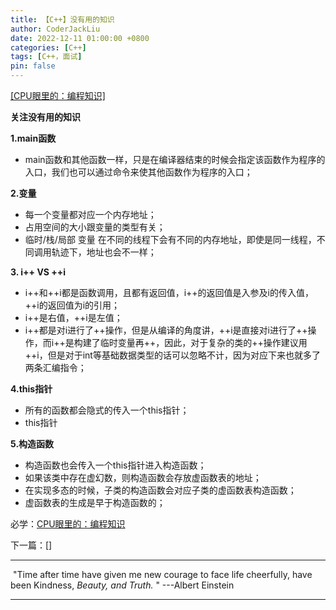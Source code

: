 ```yaml
---
title: 【C++】没有用的知识
author: CoderJackLiu
date: 2022-12-11 01:00:00 +0800
categories: [C++]
tags: [C++，面试]
pin: false
---
```




[[CPU眼里的：编程知识]](https://space.bilibili.com/261582436/channel/collectiondetail?sid=59030)

**关注没有用的知识**

**1.main函数**

* main函数和其他函数一样，只是在编译器结束的时候会指定该函数作为程序的入口，我们也可以通过命令来使其他函数作为程序的入口；

**2.变量**

* 每一个变量都对应一个内存地址；
* 占用空间的大小跟变量的类型有关；
* 临时/栈/局部 变量 在不同的线程下会有不同的内存地址，即使是同一线程，不同调用轨迹下，地址也会不一样；

**3. i++ VS ++i**

* i++和++i都是函数调用，且都有返回值，i++的返回值是入参及i的传入值，++i的返回值为i的引用；
* i++是右值，++i是左值；
* i++都是对i进行了++操作，但是从编译的角度讲，++i是直接对i进行了++操作，而i++是构建了临时变量再++，因此，对于复杂的类的++操作建议用++i，但是对于int等基础数据类型的话可以忽略不计，因为对应下来也就多了两条汇编指令；

**4.this指针**

* 所有的函数都会隐式的传入一个this指针；
* this指针

**5.构造函数**

* 构造函数也会传入一个this指针进入构造函数；
* 如果该类中存在虚幻数，则构造函数会存放虚函数表的地址；
* 在实现多态的时候，子类的构造函数会对应子类的虚函数表构造函数；
* 虚函数表的生成是早于构造函数的；







必学：[CPU眼里的：编程知识](https://www.bilibili.com/video/BV1bm4y1Q7Cn/?spm_id_from=333.788&vd_source=a25291d34476f766787af070326a91f5)



下一篇：[]

---

​			"Time after time have given me new courage to face life cheerfully, have been Kindness, *Beauty, and Truth.* "   ---Albert Einstein

---

